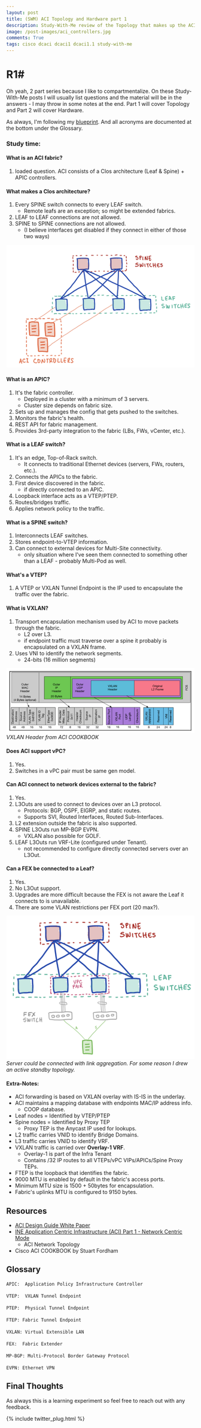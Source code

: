 ```yaml
---
layout: post
title: (SWM) ACI Topology and Hardware part 1
description: Study-With-Me review of the Topology that makes up the ACI fabric.
image: /post-images/aci_controllers.jpg
comments: True
tags: cisco dcaci dcaci1 dcaci1.1 study-with-me 
---
```

# R1# 

Oh yeah, 2 part series because I like to compartmentalize. On these Study-With-Me posts I will usually list questions and the material will be in the answers - I may throw in some notes at the end. Part 1 will cover Topology and Part 2 will cover Hardware.

As always, I'm following my [blueprint](https://docs.google.com/spreadsheets/d/1MzZJd29mLs6bqZKl-sLRQhsa-ykYdKSBcBFBQ9C8B-0/edit?usp=sharing). And all acronyms are documented at the bottom under the Glossary.

### Study time: 
#### What is an ACI fabric? 
1. loaded question. ACI consists of a Clos architecture (Leaf & Spine) + APIC controllers.

#### What makes a Clos architecture?
1. Every SPINE switch connects to every LEAF switch.
    * Remote leafs are an exception; so might be extended fabrics.
2. LEAF to LEAF connections are not allowed.
3. SPINE to SPINE connections are not allowed.
    * (I believe interfaces get disabled if they connect in either of those two ways)

![ACI Fabric](/post-images/aci_controllers.jpg)

#### What is an APIC?
1. It's the fabric controller.
   * Deployed in a cluster with a minimum of 3 servers.
   * Cluster size depends on fabric size.
2. Sets up and manages the config that gets pushed to the switches.
3. Monitors the fabric's health.
4. REST API for fabric management.
5. Provides 3rd-party integration to the fabric (LBs, FWs, vCenter, etc.).

#### What is a LEAF switch?
1. It's an edge, Top-of-Rack switch.
    * It connects to traditional Ethernet devices (servers, FWs, routers, etc.).
2. Connects the APICs to the fabric.
3. First device discovered in the fabric.
    * if directly connected to an APIC.
4. Loopback interface acts as a VTEP/PTEP.
5. Routes/bridges traffic.
6. Applies network policy to the traffic.

#### What is a SPINE switch? 
1. Interconnects LEAF switches.
2. Stores endpoint-to-VTEP information.
3. Can connect to external devices for Multi-Site connectivity.
    * only situation where I've seen them connected to something other than a LEAF - probably Multi-Pod as well.

#### What's a VTEP?
1. A VTEP or VXLAN Tunnel Endpoint is the IP used to encapsulate the traffic over the fabric.

#### What is VXLAN?
1. Transport encapsulation mechanism used by ACI to move packets through the fabric.
    * L2 over L3.
    * if endpoint traffic must traverse over a spine it probably is encapsulated on a VXLAN frame.
2. Uses VNI to identify the network segments.
    * 24-bits (16 million segments)

![VXLAN Header from ACI COOKBOOK](/post-images/VXLAN-header.png)
*VXLAN Header from ACI COOKBOOK*

#### Does ACI support vPC?
1. Yes.
2. Switches in a vPC pair must be same gen model.

#### Can ACI connect to network devices external to the fabric?
1. Yes.
2. L3Outs are used to connect to devices over an L3 protocol.
    * Protocols: BGP, OSPF, EIGRP, and static routes.
    * Supports SVI, Routed Interfaces, Routed Sub-Interfaces.
3. L2 extension outside the fabric is also supported.
4. SPINE L3Outs run MP-BGP EVPN.
    * VXLAN also possible for GOLF.
5. LEAF L3Outs run VRF-Lite (configured under Tenant).
    * not recommended to configure directly connected servers over an L3Out.

#### Can a FEX be connected to a Leaf?
1.  Yes.
2.  No L3Out support.
3.  Upgrades are more difficult because the FEX is not aware the Leaf it connects to is unavailable.
4.  There are some VLAN restrictions per FEX port (20 max?).

![ACI Fabric](/post-images/aci_fex.jpg)
*Server could be connected with link aggregation. For some reason I drew an active standby topology.*

#### Extra-Notes: 
* ACI forwarding is based on VXLAN overlay with IS-IS in the underlay.
* ACI maintains a mapping database with endpoints MAC/IP address info.
  * COOP database.
* Leaf nodes = Identified by VTEP/PTEP
* Spine nodes = Identified by Proxy TEP
  * Proxy TEP is the Anycast IP used for lookups.
* L2 traffic carries VNID to identify Bridge Domains.
* L3 traffic carries VNID to identify VRF.
* VXLAN traffic is carried over **Overlay-1 VRF**.
  * Overlay-1 is part of the Infra Tenant
  * Contains /32 IP routes to all VTEPs/vPC VIPs/APICs/Spine Proxy TEPs.
* FTEP is the loopback that identifies the fabric.
* 9000 MTU is enabled by default in the fabric's access ports.
* Minimum MTU size is 1500 + 50bytes for encapsulation.
* Fabric's uplinks MTU is configured to 9150 bytes.


## Resources
* [ACI Design Guide White Paper](https://www.cisco.com/c/en/us/solutions/collateral/data-center-virtualization/application-centric-infrastructure/white-paper-c11-737909.html#)
* [INE Application Centric Infrastructure (ACI) Part 1 - Network Centric Mode](https://my.ine.com/course/ine-ccie-dcv2-ns-aci/50caea0a-24bf-4708-8e84-ca8e2fd3d97a)
  * ACI Network Topology
* Cisco ACI COOKBOOK by Stuart Fordham


## Glossary
    APIC:  Application Policy Infrastructure Controller

    VTEP:  VXLAN Tunnel Endpoint

    PTEP:  Physical Tunnel Endpoint

    FTEP: Fabric Tunnel Endpoint

    VXLAN: Virtual Extensible LAN

    FEX:  Fabric Extender

    MP-BGP: Multi-Protocol Border Gateway Protocol

    EVPN: Ethernet VPN 

## Final Thoughts

As always this is a learning experiment so feel free to reach out with any feedback.

{% include twitter_plug.html %}